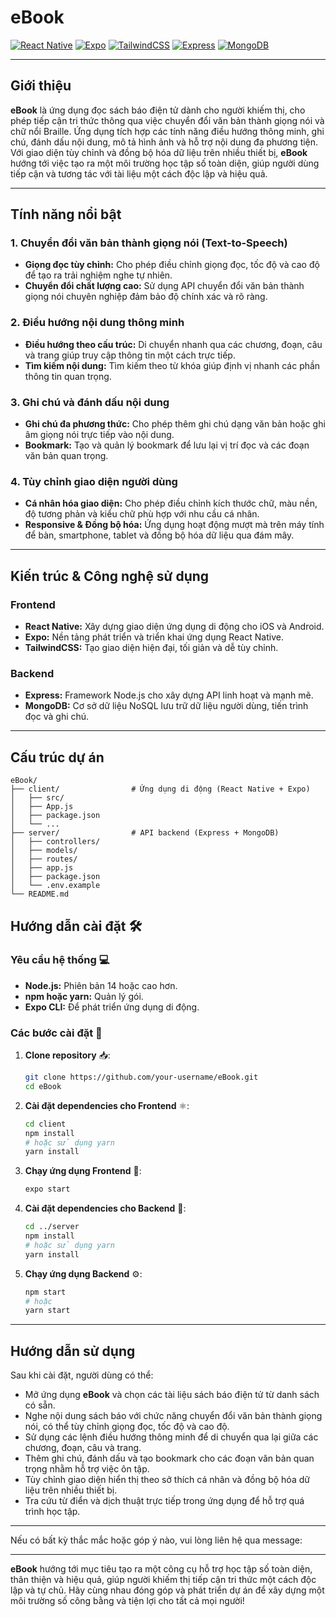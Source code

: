 # eBook

[![React Native](https://img.shields.io/badge/ReactNative-%2300256C.svg?style=for-the-badge&logo=react&logoColor=white)](https://reactnative.dev/)
[![Expo](https://img.shields.io/badge/Expo-000020.svg?style=for-the-badge&logo=expo&logoColor=white)](https://expo.dev/)
[![TailwindCSS](https://img.shields.io/badge/TailwindCSS-38B2AC.svg?style=for-the-badge&logo=tailwind-css&logoColor=white)](https://tailwindcss.com/)
[![Express](https://img.shields.io/badge/Express-000000.svg?style=for-the-badge&logo=express&logoColor=white)](https://expressjs.com/)
[![MongoDB](https://img.shields.io/badge/MongoDB-47A248.svg?style=for-the-badge&logo=mongodb&logoColor=white)](https://www.mongodb.com/)

---

## Giới thiệu

**eBook** là ứng dụng đọc sách báo điện tử dành cho người khiếm thị, cho phép tiếp cận tri thức thông qua việc chuyển đổi văn bản thành giọng nói và chữ nổi Braille. Ứng dụng tích hợp các tính năng điều hướng thông minh, ghi chú, đánh dấu nội dung, mô tả hình ảnh và hỗ trợ nội dung đa phương tiện. Với giao diện tùy chỉnh và đồng bộ hóa dữ liệu trên nhiều thiết bị, **eBook** hướng tới việc tạo ra một môi trường học tập số toàn diện, giúp người dùng tiếp cận và tương tác với tài liệu một cách độc lập và hiệu quả.

---

## Tính năng nổi bật

### 1. Chuyển đổi văn bản thành giọng nói (Text-to-Speech)
- **Giọng đọc tùy chỉnh:** Cho phép điều chỉnh giọng đọc, tốc độ và cao độ để tạo ra trải nghiệm nghe tự nhiên.
- **Chuyển đổi chất lượng cao:** Sử dụng API chuyển đổi văn bản thành giọng nói chuyên nghiệp đảm bảo độ chính xác và rõ ràng.

### 2. Điều hướng nội dung thông minh
- **Điều hướng theo cấu trúc:** Di chuyển nhanh qua các chương, đoạn, câu và trang giúp truy cập thông tin một cách trực tiếp.
- **Tìm kiếm nội dung:** Tìm kiếm theo từ khóa giúp định vị nhanh các phần thông tin quan trọng.

### 3. Ghi chú và đánh dấu nội dung
- **Ghi chú đa phương thức:** Cho phép thêm ghi chú dạng văn bản hoặc ghi âm giọng nói trực tiếp vào nội dung.
- **Bookmark:** Tạo và quản lý bookmark để lưu lại vị trí đọc và các đoạn văn bản quan trọng.

### 4. Tùy chỉnh giao diện người dùng
- **Cá nhân hóa giao diện:** Cho phép điều chỉnh kích thước chữ, màu nền, độ tương phản và kiểu chữ phù hợp với nhu cầu cá nhân.
- **Responsive & Đồng bộ hóa:** Ứng dụng hoạt động mượt mà trên máy tính để bàn, smartphone, tablet và đồng bộ hóa dữ liệu qua đám mây.

---

## Kiến trúc & Công nghệ sử dụng

### Frontend
- **React Native:** Xây dựng giao diện ứng dụng di động cho iOS và Android.
- **Expo:** Nền tảng phát triển và triển khai ứng dụng React Native.
- **TailwindCSS:** Tạo giao diện hiện đại, tối giản và dễ tùy chỉnh.

### Backend
- **Express:** Framework Node.js cho xây dựng API linh hoạt và mạnh mẽ.
- **MongoDB:** Cơ sở dữ liệu NoSQL lưu trữ dữ liệu người dùng, tiến trình đọc và ghi chú.

---

## Cấu trúc dự án

```plaintext
eBook/
├── client/                # Ứng dụng di động (React Native + Expo)
│   ├── src/
│   ├── App.js
│   ├── package.json
│   └── ...
├── server/                # API backend (Express + MongoDB)
│   ├── controllers/
│   ├── models/
│   ├── routes/
│   ├── app.js
│   ├── package.json
│   └── .env.example
└── README.md
```


## Hướng dẫn cài đặt 🛠️

### Yêu cầu hệ thống 💻
- **Node.js:** Phiên bản 14 hoặc cao hơn.
- **npm hoặc yarn:** Quản lý gói.
- **Expo CLI:** Để phát triển ứng dụng di động.

### Các bước cài đặt 🔧

1. **Clone repository** 📥:
   ```bash
   git clone https://github.com/your-username/eBook.git
   cd eBook
   ```

2. **Cài đặt dependencies cho Frontend** ⚛️:
   ```bash
   cd client
   npm install
   # hoặc sử dụng yarn
   yarn install
   ```

3. **Chạy ứng dụng Frontend** 🚀:
   ```bash
   expo start
   ```

4. **Cài đặt dependencies cho Backend** 🔌:
   ```bash
   cd ../server
   npm install
   # hoặc sử dụng yarn
   yarn install
   ```

5. **Chạy ứng dụng Backend** ⚙️:
   ```bash
   npm start
   # hoặc
   yarn start
   ```

---

## Hướng dẫn sử dụng

Sau khi cài đặt, người dùng có thể:
- Mở ứng dụng **eBook** và chọn các tài liệu sách báo điện tử từ danh sách có sẵn.
- Nghe nội dung sách báo với chức năng chuyển đổi văn bản thành giọng nói, có thể tùy chỉnh giọng đọc, tốc độ và cao độ.
- Sử dụng các lệnh điều hướng thông minh để di chuyển qua lại giữa các chương, đoạn, câu và trang.
- Thêm ghi chú, đánh dấu và tạo bookmark cho các đoạn văn bản quan trọng nhằm hỗ trợ việc ôn tập.
- Tùy chỉnh giao diện hiển thị theo sở thích cá nhân và đồng bộ hóa dữ liệu trên nhiều thiết bị.
- Tra cứu từ điển và dịch thuật trực tiếp trong ứng dụng để hỗ trợ quá trình học tập.

---

Nếu có bất kỳ thắc mắc hoặc góp ý nào, vui lòng liên hệ qua message:

---

**eBook** hướng tới mục tiêu tạo ra một công cụ hỗ trợ học tập số toàn diện, thân thiện và hiệu quả, giúp người khiếm thị tiếp cận tri thức một cách độc lập và tự chủ. Hãy cùng nhau đóng góp và phát triển dự án để xây dựng một môi trường số công bằng và tiện lợi cho tất cả mọi người!
```
